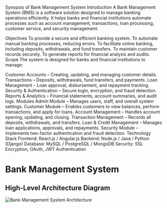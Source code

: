 Synopsis of Bank Management System
Introduction
A Bank Management System (BMS) is a software solution designed to manage banking operations efficiently. It helps banks and financial institutions automate processes such as account management, transactions, loan processing, customer service, and security management.

Objectives
To provide a secure and efficient banking system.
To automate manual banking processes, reducing errors.
To facilitate online banking, including deposits, withdrawals, and fund transfers.
To maintain customer records securely.
To generate reports for financial analysis and audits.
Scope
The system is designed for banks and financial institutions to manage:

Customer Accounts – Creating, updating, and managing customer details.
Transactions – Deposits, withdrawals, fund transfers, and payments.
Loan Management – Loan approval, disbursement, and repayment tracking.
Security & Authentication – Secure login, encryption, and fraud detection.
Reports & Analytics – Financial statements, account summaries, and audit logs.
Modules
Admin Module – Manages users, staff, and overall system settings.
Customer Module – Enables customers to view balances, perform transactions, and apply for loans.
Account Management – Handles account opening, updating, and closing.
Transaction Management – Records all deposits, withdrawals, and transfers.
Loan & Credit Management – Manages loan applications, approvals, and repayments.
Security Module – Implements two-factor authentication and fraud detection.
Technology Stack
Frontend: React.js / Angular.js
Backend: Node.js / Java / Python (Django)
Database: MySQL / PostgreSQL / MongoDB
Security: SSL Encryption, OAuth, JWT Authentication


# Bank Management System

## High-Level Architecture Diagram

![Bank Management System Architecture](assets/bank_management_system_architecture.png)

